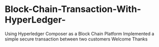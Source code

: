 # Block-Chain-Transaction-With-HyperLedger-
Using Hyperledger Composer as a Block Chain Platform Implemented a simple secure transaction between two customers
Welcome
Thanks